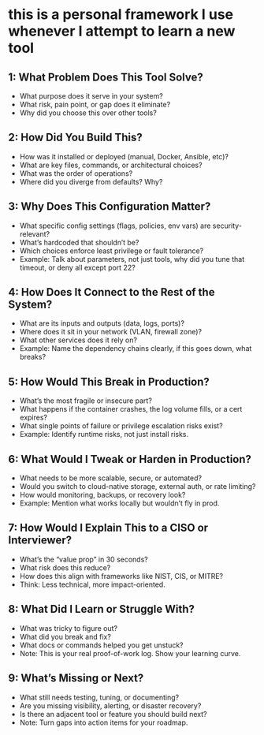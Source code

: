 # this is a personal framework I use whenever I attempt to learn a new tool

## 1: What Problem Does This Tool Solve?
- What purpose does it serve in your system?
- What risk, pain point, or gap does it eliminate?
- Why did you choose this over other tools?

## 2: How Did You Build This?
- How was it installed or deployed (manual, Docker, Ansible, etc)?
- What are key files, commands, or architectural choices?
- What was the order of operations?
- Where did you diverge from defaults? Why?

## 3: Why Does This Configuration Matter?
- What specific config settings (flags, policies, env vars) are security-relevant?
- What’s hardcoded that shouldn’t be?
- Which choices enforce least privilege or fault tolerance?
- Example: Talk about parameters, not just tools, why did you tune that timeout, or deny all except port 22?

## 4: How Does It Connect to the Rest of the System?
- What are its inputs and outputs (data, logs, ports)?
- Where does it sit in your network (VLAN, firewall zone)?
- What other services does it rely on?
- Example: Name the dependency chains clearly, if this goes down, what breaks?

## 5: How Would This Break in Production?
- What’s the most fragile or insecure part?
- What happens if the container crashes, the log volume fills, or a cert expires?
- What single points of failure or privilege escalation risks exist?
- Example: Identify runtime risks, not just install risks.

## 6: What Would I Tweak or Harden in Production?
- What needs to be more scalable, secure, or automated?
- Would you switch to cloud-native storage, external auth, or rate limiting?
- How would monitoring, backups, or recovery look?
- Example: Mention what works locally but wouldn’t fly in prod.

## 7: How Would I Explain This to a CISO or Interviewer?
- What’s the “value prop” in 30 seconds?
- What risk does this reduce?
- How does this align with frameworks like NIST, CIS, or MITRE?
- Think: Less technical, more impact-oriented.

## 8: What Did I Learn or Struggle With?
- What was tricky to figure out?
- What did you break and fix?
- What docs or commands helped you get unstuck?
- Note: This is your real proof-of-work log. Show your learning curve.

## 9: What’s Missing or Next?
- What still needs testing, tuning, or documenting?
- Are you missing visibility, alerting, or disaster recovery?
- Is there an adjacent tool or feature you should build next?
- Note: Turn gaps into action items for your roadmap.





